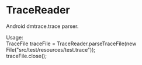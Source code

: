 # TraceReader

Android dmtrace.trace parser.

Usage: <br/>
TraceFile traceFile = TraceReader.parseTraceFile(new File("src/test/resources/test.trace"));<br />
traceFile.close();
